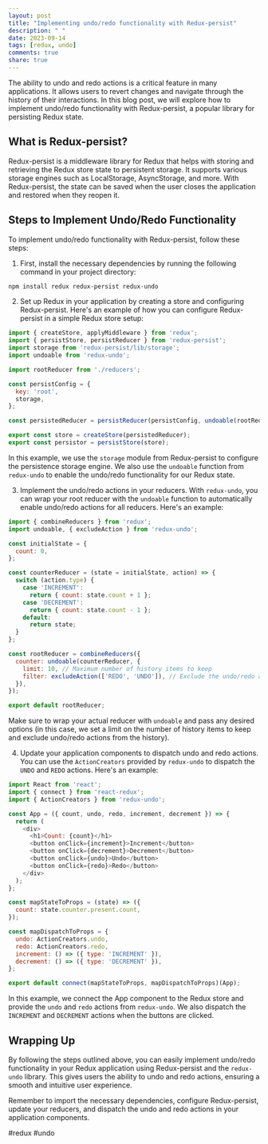 ```yaml
---
layout: post
title: "Implementing undo/redo functionality with Redux-persist"
description: " "
date: 2023-09-14
tags: [redux, undo]
comments: true
share: true
---
```


The ability to undo and redo actions is a critical feature in many applications. It allows users to revert changes and navigate through the history of their interactions. In this blog post, we will explore how to implement undo/redo functionality with Redux-persist, a popular library for persisting Redux state.

## What is Redux-persist?

Redux-persist is a middleware library for Redux that helps with storing and retrieving the Redux store state to persistent storage. It supports various storage engines such as LocalStorage, AsyncStorage, and more. With Redux-persist, the state can be saved when the user closes the application and restored when they reopen it.

## Steps to Implement Undo/Redo Functionality

To implement undo/redo functionality with Redux-persist, follow these steps:

1. First, install the necessary dependencies by running the following command in your project directory:

```bash
npm install redux redux-persist redux-undo
```

2. Set up Redux in your application by creating a store and configuring Redux-persist. Here's an example of how you can configure Redux-persist in a simple Redux store setup:

```javascript
import { createStore, applyMiddleware } from 'redux';
import { persistStore, persistReducer } from 'redux-persist';
import storage from 'redux-persist/lib/storage';
import undoable from 'redux-undo';

import rootReducer from './reducers';

const persistConfig = {
  key: 'root',
  storage,
};

const persistedReducer = persistReducer(persistConfig, undoable(rootReducer));

export const store = createStore(persistedReducer);
export const persistor = persistStore(store);
```

In this example, we use the `storage` module from Redux-persist to configure the persistence storage engine. We also use the `undoable` function from `redux-undo` to enable the undo/redo functionality for our Redux state.

3. Implement the undo/redo actions in your reducers. With `redux-undo`, you can wrap your root reducer with the `undoable` function to automatically enable undo/redo actions for all reducers. Here's an example:

```javascript
import { combineReducers } from 'redux';
import undoable, { excludeAction } from 'redux-undo';

const initialState = {
  count: 0,
};

const counterReducer = (state = initialState, action) => {
  switch (action.type) {
    case 'INCREMENT':
      return { count: state.count + 1 };
    case 'DECREMENT':
      return { count: state.count - 1 };
    default:
      return state;
  }
};

const rootReducer = combineReducers({
  counter: undoable(counterReducer, {
    limit: 10, // Maximum number of history items to keep
    filter: excludeAction(['REDO', 'UNDO']), // Exclude the undo/redo actions from history
  }),
});

export default rootReducer;
```

Make sure to wrap your actual reducer with `undoable` and pass any desired options (in this case, we set a limit on the number of history items to keep and exclude undo/redo actions from the history).

4. Update your application components to dispatch undo and redo actions. You can use the `ActionCreators` provided by `redux-undo` to dispatch the `UNDO` and `REDO` actions. Here's an example:

```javascript
import React from 'react';
import { connect } from 'react-redux';
import { ActionCreators } from 'redux-undo';

const App = ({ count, undo, redo, increment, decrement }) => {
  return (
    <div>
      <h1>Count: {count}</h1>
      <button onClick={increment}>Increment</button>
      <button onClick={decrement}>Decrement</button>
      <button onClick={undo}>Undo</button>
      <button onClick={redo}>Redo</button>
    </div>
  );
};

const mapStateToProps = (state) => ({
  count: state.counter.present.count,
});

const mapDispatchToProps = {
  undo: ActionCreators.undo,
  redo: ActionCreators.redo,
  increment: () => ({ type: 'INCREMENT' }),
  decrement: () => ({ type: 'DECREMENT' }),
};

export default connect(mapStateToProps, mapDispatchToProps)(App);
```

In this example, we connect the App component to the Redux store and provide the `undo` and `redo` actions from `redux-undo`. We also dispatch the `INCREMENT` and `DECREMENT` actions when the buttons are clicked.

## Wrapping Up

By following the steps outlined above, you can easily implement undo/redo functionality in your Redux application using Redux-persist and the `redux-undo` library. This gives users the ability to undo and redo actions, ensuring a smooth and intuitive user experience.

Remember to import the necessary dependencies, configure Redux-persist, update your reducers, and dispatch the undo and redo actions in your application components.

#redux #undo